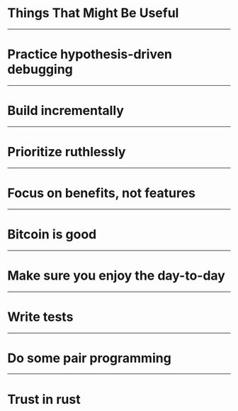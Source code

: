 # Things That Might Be Useful

---

# Practice hypothesis-driven debugging

---

# Build incrementally

---

# Prioritize ruthlessly

---

# Focus on benefits, not features

---

# Bitcoin is good

---

# Make sure you enjoy the day-to-day

---

# Write tests

---

# Do some pair programming

---

# Trust in rust
